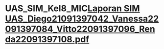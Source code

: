 # UAS_SIM_Kel8_MIC[Laporan SIM UAS_Diego21091397042_Vanessa22091397084_Vitto22091397096_Renda22091397108.pdf](https://github.com/user-attachments/files/15826248/Laporan.SIM.UAS_Diego21091397042_Vanessa22091397084_Vitto22091397096_Renda22091397108.pdf)
